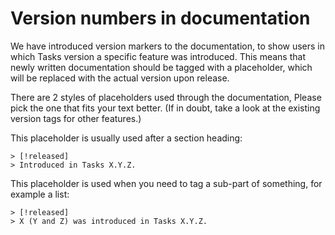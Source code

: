 # Version numbers in documentation

We have introduced version markers to the documentation, to show users in which Tasks version a specific feature was introduced.
This means that newly written documentation should be tagged with a placeholder, which will be replaced with the actual
version upon release.

There are 2 styles of placeholders used through the documentation, Please pick the one that
fits your text better. (If in doubt, take a look at the existing version tags for other features.)

This placeholder is usually used after a section heading:

```text
> [!released]
> Introduced in Tasks X.Y.Z.
```

This placeholder is used when you need to tag a sub-part of something, for example a list:

```text
> [!released]
> X (Y and Z) was introduced in Tasks X.Y.Z.
```

